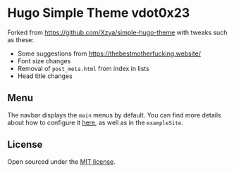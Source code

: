 # Hugo Simple Theme vdot0x23

Forked from https://github.com/Xzya/simple-hugo-theme with tweaks such as these:
- Some suggestions from https://thebestmotherfucking.website/
- Font size changes
- Removal of `post_meta.html` from index in lists
- Head title changes

## Menu

The navbar displays the `main` menus by default. You can find more details about how to configure it [here](https://gohugo.io/templates/menu-templates/), as well as in the `exampleSite`.

## License

Open sourced under the [MIT license](./LICENSE.md).
